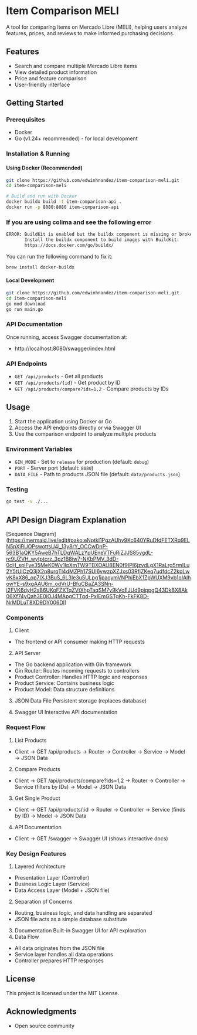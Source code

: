 # Item Comparison MELI

A tool for comparing items on Mercado Libre (MELI), helping users analyze features, prices, and reviews to make informed purchasing decisions.

## Features

- Search and compare multiple Mercado Libre items
- View detailed product information
- Price and feature comparison
- User-friendly interface

## Getting Started

### Prerequisites

- Docker
- Go (v1.24+ recommended) - for local development

### Installation & Running

#### Using Docker (Recommended)

```bash
git clone https://github.com/edwinhnandez/item-comparison-meli.git
cd item-comparison-meli

# Build and run with Docker
docker buildx build -t item-comparison-api .
docker run -p 8080:8080 item-comparison-api
```

### If you are using colima and see the following error
```bash
ERROR: BuildKit is enabled but the buildx component is missing or broken.
       Install the buildx component to build images with BuildKit:
       https://docs.docker.com/go/buildx/
```
You can run the following command to fix it:
```bash
brew install docker-buildx
```

#### Local Development

```bash
git clone https://github.com/edwinhnandez/item-comparison-meli.git
cd item-comparison-meli
go mod download
go run main.go
```

### API Documentation

Once running, access Swagger documentation at:
- http://localhost:8080/swagger/index.html

### API Endpoints

- `GET /api/products` - Get all products
- `GET /api/products/{id}` - Get product by ID
- `GET /api/products/compare?ids=1,2` - Compare products by IDs

## Usage

1. Start the application using Docker or Go
2. Access the API endpoints directly or via Swagger UI
3. Use the comparison endpoint to analyze multiple products

### Environment Variables

- `GIN_MODE` - Set to `release` for production (default: `debug`)
- `PORT` - Server port (default: `8080`)
- `DATA_FILE` - Path to products JSON file (default: `data/products.json`)

### Testing

```bash
go test -v ./...
```

## API Design Diagram Explanation

[Sequence Diagram] (https://mermaid.live/edit#pako:eNptkl1PgzAUhv9Kc640YRuDfdFETXRq9ELN5pXiRUOPswottsU4l_13y8rY_OCCwDnP-563B1aQKY5AweB7hTLDqWALzYpUEneVTFuRiZJJS85ygdL-rc9UZVH_wytptcrz_3pz1B8iw7-NKbPMV_3dD-0cH_splFye35MeK0Wv1IpXmTW9TBXOAU8EN0f9IPI6jzvdLgX1RaLrg5rmILu2Y5tUlCzQ3jX2p8urqTl4dMZPh17SUI6vwzpXZJxs03RfjZKeq7udfdcZ2kpLwvK8xX86_op7IXJ3BuS_6L3Ie3u5ULpg1jpaoymVNPhjEbX1ZpWUXM9vb1oIAlhowYE-s9xgAAU6m_odVrU-BfuCBaZA3SNn-i2FVK6dyH2sB6UKoFZXTqZVtXhpTaqSM7v9kVoEJUd9pippgQ43DkBX8Ak06Xf74yQah3E0iOJ4MApgCTTqd-PxIEmGSTgKh-FkFK8D-NrMDLuT8XD9DY006DI)

### Components
1. Client
- The frontend or API consumer making HTTP requests

2. API Server
- The Go backend application with Gin framework
- Gin Router: Routes incoming requests to controllers
- Product Controller: Handles HTTP logic and responses
- Product Service: Contains business logic
- Product Model: Data structure definitions

3. JSON Data File
Persistent storage (replaces database)

4. Swagger UI
Interactive API documentation

### Request Flow
1. List Products
- Client → GET /api/products → Router → Controller → Service → Model → JSON Data

2. Compare Products
- Client → GET /api/products/compare?ids=1,2 → Router → Controller → Service (filters by IDs) → Model → JSON Data

3. Get Single Product
- Client → GET /api/products/:id → Router → Controller → Service (finds by ID) → Model → JSON Data

4. API Documentation
- Client → GET /swagger → Swagger UI (shows interactive docs)

### Key Design Features
1. Layered Architecture
- Presentation Layer (Controller)
- Business Logic Layer (Service)
- Data Access Layer (Model + JSON file)

2. Separation of Concerns
- Routing, business logic, and data handling are separated
- JSON file acts as a simple database substitute
3. Documentation
Built-in Swagger UI for API exploration
4. Data Flow
- All data originates from the JSON file
- Service layer handles all data operations
- Controller prepares HTTP responses

## License

This project is licensed under the MIT License.

## Acknowledgments

- Open source community
